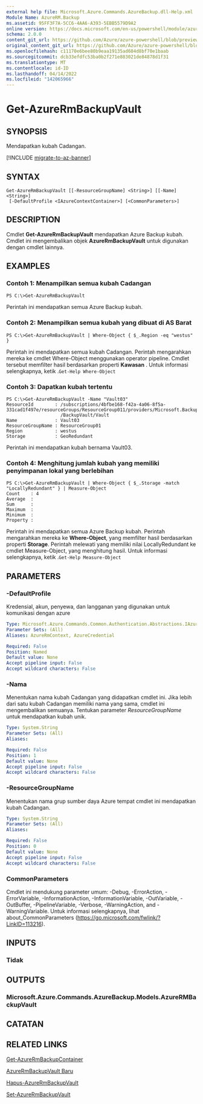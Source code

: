 ```yaml
---
external help file: Microsoft.Azure.Commands.AzureBackup.dll-Help.xml
Module Name: AzureRM.Backup
ms.assetid: 95FF3F7A-5CC6-4AA6-A393-5EBB5579D9A2
online version: https://docs.microsoft.com/en-us/powershell/module/azurerm.backup/get-azurermbackupvault
schema: 2.0.0
content_git_url: https://github.com/Azure/azure-powershell/blob/preview/src/ResourceManager/AzureBackup/Commands.AzureBackup/help/Get-AzureRmBackupVault.md
original_content_git_url: https://github.com/Azure/azure-powershell/blob/preview/src/ResourceManager/AzureBackup/Commands.AzureBackup/help/Get-AzureRmBackupVault.md
ms.openlocfilehash: c11170e6bee80b9eaa19135ad604d8bf70e1baab
ms.sourcegitcommit: dcb33efdfc53ba0b2f271e883021de84878d1f31
ms.translationtype: MT
ms.contentlocale: id-ID
ms.lasthandoff: 04/14/2022
ms.locfileid: "142065966"
---
```

# Get-AzureRmBackupVault

## SYNOPSIS
Mendapatkan kubah Cadangan.

[!INCLUDE [migrate-to-az-banner](../../includes/migrate-to-az-banner.md)]

## SYNTAX

```
Get-AzureRmBackupVault [[-ResourceGroupName] <String>] [[-Name] <String>]
 [-DefaultProfile <IAzureContextContainer>] [<CommonParameters>]
```

## DESCRIPTION
Cmdlet **Get-AzureRmBackupVault** mendapatkan Azure Backup kubah.
Cmdlet ini mengembalikan objek **AzureRmBackupVault** untuk digunakan dengan cmdlet lainnya.

## EXAMPLES

### Contoh 1: Menampilkan semua kubah Cadangan
```
PS C:\>Get-AzureRmBackupVault
```

Perintah ini mendapatkan semua Azure Backup kubah.

### Contoh 2: Menampilkan semua kubah yang dibuat di AS Barat
```
PS C:\>Get-AzureRmBackupVault | Where-Object { $_.Region -eq "westus" }
```

Perintah ini mendapatkan semua kubah Cadangan.
Perintah mengarahkan mereka ke cmdlet Where-Object menggunakan operator pipeline.
Cmdlet tersebut memfilter hasil berdasarkan properti **Kawasan** .
Untuk informasi selengkapnya, ketik .`Get-Help Where-Object`

### Contoh 3: Dapatkan kubah tertentu
```
PS C:\>Get-AzureRmBackupVault -Name "Vault03"
ResourceId        : /subscriptions/4bfbe168-f42a-4a06-8f5a-331cad1f497e/resourceGroups/ResourceGroup011/providers/Microsoft.Backup
                    /BackupVault/Vault
Name              : Vault03
ResourceGroupName : ResourceGroup01
Region            : westus
Storage           : GeoRedundant
```

Perintah ini mendapatkan kubah bernama Vault03.

### Contoh 4: Menghitung jumlah kubah yang memiliki penyimpanan lokal yang berlebihan
```
PS C:\>Get-AzureRmBackupVault | Where-Object { $_.Storage -match "LocallyRedundant" } | Measure-Object
Count    : 4
Average  : 
Sum      : 
Maximum  : 
Minimum  : 
Property :
```

Perintah ini mendapatkan semua Azure Backup kubah.
Perintah mengarahkan mereka ke **Where-Object**, yang memfilter hasil berdasarkan properti **Storage**.
Perintah melewati yang memiliki nilai LocallyRedundant ke cmdlet Measure-Object, yang menghitung hasil.
Untuk informasi selengkapnya, ketik .`Get-Help Measure-Object`

## PARAMETERS

### -DefaultProfile
Kredensial, akun, penyewa, dan langganan yang digunakan untuk komunikasi dengan azure

```yaml
Type: Microsoft.Azure.Commands.Common.Authentication.Abstractions.IAzureContextContainer
Parameter Sets: (All)
Aliases: AzureRmContext, AzureCredential

Required: False
Position: Named
Default value: None
Accept pipeline input: False
Accept wildcard characters: False
```

### -Nama
Menentukan nama kubah Cadangan yang didapatkan cmdlet ini.
Jika lebih dari satu kubah Cadangan memiliki nama yang sama, cmdlet ini mengembalikan semuanya.
Tentukan parameter *ResourceGroupName* untuk mendapatkan kubah unik.

```yaml
Type: System.String
Parameter Sets: (All)
Aliases:

Required: False
Position: 1
Default value: None
Accept pipeline input: False
Accept wildcard characters: False
```

### -ResourceGroupName
Menentukan nama grup sumber daya Azure tempat cmdlet ini mendapatkan kubah Cadangan.

```yaml
Type: System.String
Parameter Sets: (All)
Aliases:

Required: False
Position: 0
Default value: None
Accept pipeline input: False
Accept wildcard characters: False
```

### CommonParameters
Cmdlet ini mendukung parameter umum: -Debug, -ErrorAction, -ErrorVariable, -InformationAction, -InformationVariable, -OutVariable, -OutBuffer, -PipelineVariable, -Verbose, -WarningAction, and -WarningVariable. Untuk informasi selengkapnya, lihat about_CommonParameters (https://go.microsoft.com/fwlink/?LinkID=113216).

## INPUTS

### Tidak

## OUTPUTS

### Microsoft.Azure.Commands.AzureBackup.Models.AzureRMBackupVault

## CATATAN

## RELATED LINKS

[Get-AzureRmBackupContainer](./Get-AzureRmBackupContainer.md)

[AzureRmBackupVault Baru](./New-AzureRmBackupVault.md)

[Hapus-AzureRmBackupVault](./Remove-AzureRmBackupVault.md)

[Set-AzureRmBackupVault](./Set-AzureRmBackupVault.md)


